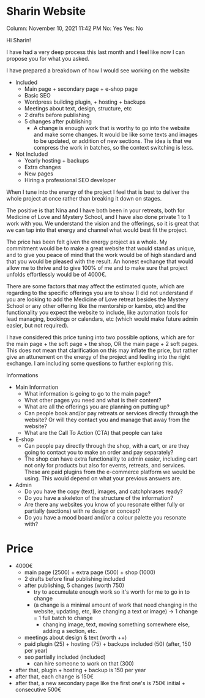 # Sharin Website

Column: November 10, 2021 11:42 PM
No: Yes
Yes: No

Hi Sharin! 

I have had a very deep process this last month and I feel like now I can propose you for what you asked.

I have prepared a breakdown of how I would see working on the website

- Included
    - Main page + secondary page + e-shop page
    - Basic SEO
    - Wordpress building plugin, + hosting + backups
    - Meetings about text, design, structure, etc
    - 2 drafts before publishing
    - 5 changes after publishing
        - A change is enough work that is worthy to go into the website and make some changes. It would be like some texts and images to be updated, or addition of new sections. The idea is that we compress the work in batches, so the context switching is less.
- Not Included
    - Yearly hosting + backups
    - Extra changes
    - New pages
    - Hiring a professional SEO developer

When I tune into the energy of the project I feel that is best to deliver the whole project at once rather than breaking it down on stages. 

The positive is that Nina and I have both been in your retreats, both for Medicine of Love and Mystery School, and I have also done private 1 to 1 work with you. We understand the vision and the offerings, so it is great that we can tap into that energy and channel what would best fit the project.

The price has been felt given the energy project as a whole. My commitment would be to make a great website that would stand as unique, and to give you peace of mind that the work would be of high standard and that you would be pleased with the result. An honest exchange that would allow me to thrive and to give 100% of me and to make sure that  project unfolds effortlessly would be of 4000€. 

There are some factors that may affect the estimated quote, which are regarding to the specific offerings you are to show (I did not understand if you are looking to add the Medicine of Love retreat besides the Mystery School or any other offering like the mentorship or kambo, etc) and the functionality you expect the website to include, like automation tools for lead managing, bookings or calendars, etc (which would make future admin easier, but not required).

I have considered this price tuning into two possible options, which are for the main page + the soft page + the shop, OR the main page + 2 soft pages. This does not mean that clarification on this may inflate the price, but rather give an attunement on the energy of the project and feeling into the right exchange. I am including some questions to further exploring this.

Informations 

- Main Information
    - What information is going to go to the main page?
    - What other pages you need and what is their content?
    - What are all the offerings you are planning on putting up?
    - Can people book and/or pay retreats or services directly through the website? Or will they contact you and manage that away from the website?
    - What are the Call To Action (CTA) that people can take
- E-shop
    - Can people pay directly through the shop, with a cart, or are they going to contact you to make an order and pay separately?
    - The shop can have extra functionality to admin easier, including cart not only for products but also for events, retreats, and services. These are paid plugins from the e-commerce platform we would be using. This would depend on what your previous answers are.
- Admin
    - Do you have the copy (text), images, and catchphrases ready?
    - Do you have a skeleton of the structure of the information?
    - Are there any websites you know of you resonate either fully or partially (sections) with re design or concept?
    - Do you have a mood board and/or a colour palette you resonate with?

# Price

- 4000€
    - main page (2500) + extra page (500) + shop (1000)
    - 2 drafts before final publishing included
    - after publishing, 5 changes (worth 750)
        - try to accumulate enough work so it's worth for me to go in to change
        - (a change is a minimal amount of work that need changing in the website, updating, etc, like changing a text or image) → 1 change = 1 full batch to change
            - changing image, text, moving something somewhere else, adding a section, etc.
    - meetings about design & text (worth ++)
    - paid plugin (25) + hosting (75) + backups included (50) (after, 150 per year)
    - seo partially included (included)
        - can hire someone to work on that (300)
- after that, plugin + hosting + backup is 150 per year
- after that, each change is 150€
- after that, a new secondary page like the first one's is 750€ initial + consecutive 500€